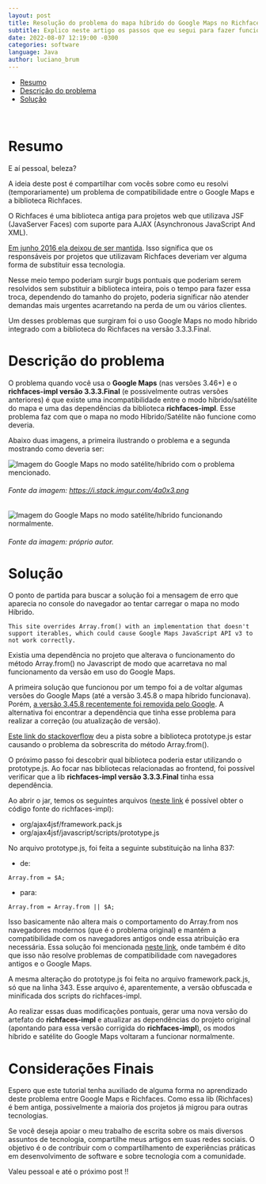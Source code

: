 ```yaml
---
layout: post
title: Resolução do problema do mapa híbrido do Google Maps no Richfaces 3.x
subtitle: Explico neste artigo os passos que eu segui para fazer funcionar o Google Maps junto ao Richfaces versão 3.x (I know, it is old stuff).
date: 2022-08-07 12:19:00 -0300
categories: software
language: Java
author: luciano_brum
---
```


- [Resumo](#resumo)
- [Descrição do problema](#descrição-do-problema)
- [Solução](#solução)
<br>

# Resumo

E aí pessoal, beleza? 

A ideia deste post é compartilhar com vocês sobre como eu resolvi (temporariamente) um problema de compatibilidade entre o Google Maps e a biblioteca Richfaces. 

O Richfaces é uma biblioteca antiga para projetos web que utilizava JSF (JavaServer Faces) com suporte para AJAX (Asynchronous JavaScript And XML).

[Em junho 2016 ela deixou de ser mantida](https://richfaces.jboss.org/). Isso significa que os responsáveis por projetos que utilizavam Richfaces deveriam ver alguma forma de substituir essa tecnologia.

Nesse meio tempo poderiam surgir bugs pontuais que poderiam serem resolvidos sem substituir a biblioteca inteira, pois o tempo para fazer essa troca, dependendo do tamanho do projeto, poderia significar não atender demandas mais urgentes acarretando na perda de um ou vários clientes.

Um desses problemas que surgiram foi o uso Google Maps no modo híbrido integrado com a biblioteca do Richfaces na versão 3.3.3.Final.

# Descrição do problema

O problema quando você usa o **Google Maps** (nas versões 3.46+) e o **richfaces-impl versão 3.3.3.Final** (e possivelmente outras versões anteriores) é que existe uma incompatibilidade entre o modo híbrido/satélite do mapa e uma das dependências da biblioteca **richfaces-impl**. Esse problema faz com que o mapa no modo Híbrido/Satélite não funcione como deveria.

Abaixo duas imagens, a primeira ilustrando o problema e a segunda mostrando como deveria ser:

<img class="img_content" src="{{ site.baseurl }}/assets/img/post12/figure1.png" alt="Imagem do Google Maps no modo satélite/híbrido com o problema mencionado.">

###### Fonte da imagem: https://i.stack.imgur.com/4a0x3.png

<img class="img_content" src="{{ site.baseurl }}/assets/img/post12/figure2.png" alt="Imagem do Google Maps no modo satélite/híbrido funcionando normalmente.">

###### Fonte da imagem: próprio autor.

# Solução

O ponto de partida para buscar a solução foi a mensagem de erro que aparecia no console do navegador ao tentar carregar o mapa no modo Híbrido.

```
This site overrides Array.from() with an implementation that doesn't support iterables, which could cause Google Maps JavaScript API v3 to not work correctly.
```

Existia uma dependência no projeto que alterava o funcionamento do método Array.from() no Javascript de modo que acarretava no mal funcionamento da versão em uso do Google Maps.

A primeira solução que funcionou por um tempo foi a de voltar algumas versões do Google Maps (até a versão 3.45.8 o mapa híbrido funcionava). Porém, [a versão 3.45.8 recentemente foi removida pelo Google](https://developers.google.com/maps/documentation/javascript/releases#3.49). A alternativa foi encontrar a dependência que tinha esse problema para realizar a correção (ou atualização de versão).

[Este link do stackoverflow](https://stackoverflow.com/a/70095410/5649810.) deu a pista sobre a biblioteca prototype.js estar causando o problema da sobrescrita do método Array.from().

O próximo passo foi descobrir qual biblioteca poderia estar utilizando o prototype.js. Ao focar nas bibliotecas relacionadas ao frontend, foi possível verificar que a lib **richfaces-impl versão 3.3.3.Final** tinha essa dependência.

Ao abrir o jar, temos os seguintes arquivos ([neste link](http://www.java2s.com/Code/JarDownload/richfaces-impl/richfaces-impl-3.3.3.final.jar.zip) é possível obter o código fonte do richfaces-impl):

- org/ajax4jsf/framework.pack.js
- org/ajax4jsf/javascript/scripts/prototype.js

No arquivo prototype.js, foi feita a seguinte substituição na linha 837:

- de: 

```
Array.from = $A;
```

- para: 
```
Array.from = Array.from || $A;
```

Isso basicamente não altera mais o comportamento do Array.from nos navegadores modernos (que é o problema original) e mantém a compatibilidade com os navegadores antigos onde essa atribuição era necessária. Essa solução foi mencionada [neste link](https://stackoverflow.com/a/66099357/5649810), onde também é dito que isso não resolve problemas de compatibilidade com navegadores antigos e o Google Maps. 

A mesma alteração do prototype.js foi feita no arquivo framework.pack.js, só que na linha 343. Esse arquivo é, aparentemente, a versão obfuscada e minificada dos scripts do richfaces-impl.

Ao realizar essas duas modificações pontuais, gerar uma nova versão do artefato do **richfaces-impl** e atualizar as dependências do projeto original (apontando para essa versão corrigida do **richfaces-impl**), os modos híbrido e satélite do Google Maps voltaram a funcionar normalmente.

# Considerações Finais 

Espero que este tutorial tenha auxiliado de alguma forma no aprendizado deste problema entre Google Maps e Richfaces. Como essa lib (Richfaces) é bem antiga, possivelmente a maioria dos projetos já migrou para outras tecnologias.

Se você deseja apoiar o meu trabalho de escrita sobre os mais diversos assuntos de tecnologia, compartilhe meus artigos em suas redes sociais. O objetivo é o de contribuir com o compartilhamento de experiências práticas em desenvolvimento de software e sobre tecnologia com a comunidade.

Valeu pessoal e até o próximo post !! 
